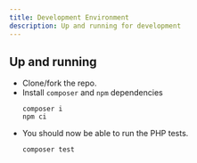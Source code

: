 ```yaml
---
title: Development Environment
description: Up and running for development
---
```


## Up and running

- Clone/fork the repo.
- Install `composer` and `npm` dependencies
  ```
  composer i
  npm ci
  ```
- You should now be able to run the PHP tests.
  ```
  composer test
  ```
